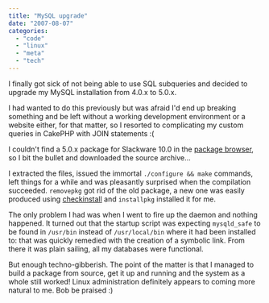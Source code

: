 ```yaml
---
title: "MySQL upgrade"
date: "2007-08-07"
categories: 
  - "code"
  - "linux"
  - "meta"
  - "tech"
---
```


I finally got sick of not being able to use SQL subqueries and decided to upgrade my MySQL installation from 4.0.x to 5.0.x.

I had wanted to do this previously but was afraid I'd end up breaking something and be left without a working development environment or a website either, for that matter, so I resorted to complicating my custom queries in CakePHP with JOIN statements :(

I couldn't find a 5.0.x package for Slackware 10.0 in the [package browser](http://packages.slackware.it/), so I bit the bullet and downloaded the source archive...

I extracted the files, issued the immortal `./configure && make` commands, left things for a while and was pleasantly surprised when the compilation succeeded. `removepkg` got rid of the old package, a new one was easily produced using [checkinstall](http://asic-linux.com.mx/~izto/checkinstall/) and `installpkg` installed it for me.

The only problem I had was when I went to fire up the daemon and nothing happened. It turned out that the startup script was expecting `mysqld_safe` to be found in `/usr/bin` instead of `/usr/local/bin` where it had been installed to: that was quickly remedied with the creation of a symbolic link. From there it was plain sailing, all my databases were functional.

But enough techno-gibberish. The point of the matter is that I managed to build a package from source, get it up and running and the system as a whole still worked! Linux administration definitely appears to coming more natural to me. Bob be praised :)
